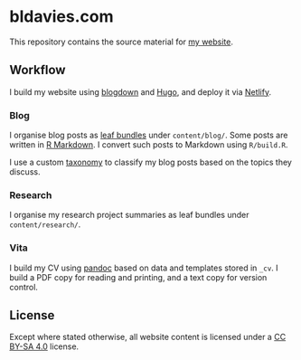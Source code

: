 # bldavies.com

This repository contains the source material for [my website][site-url].

## Workflow

I build my website using [blogdown](https://github.com/rstudio/blogdown) and [Hugo](https://gohugo.io), and deploy it via [Netlify](https://www.netlify.com).

### Blog

I organise blog posts as [leaf bundles](https://gohugo.io/content-management/page-bundles/) under `content/blog/`.
Some posts are written in [R Markdown](https://rmarkdown.rstudio.com).
I convert such posts to Markdown using `R/build.R`.

I use a custom [taxonomy](https://gohugo.io/content-management/taxonomies/) to classify my blog posts based on the topics they discuss.

### Research

I organise my research project summaries as leaf bundles under `content/research/`.

### Vita

I build my CV using [pandoc](https://pandoc.org) based on data and templates stored in `_cv`.
I build a PDF copy for reading and printing, and a text copy for version control.

## License

Except where stated otherwise, all website content is licensed under a [CC BY-SA 4.0](https://creativecommons.org/licenses/by-sa/4.0/) license.

[site-url]: https://bldavies.com/
